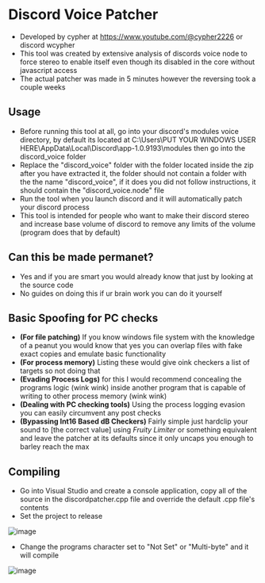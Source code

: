 # Discord Voice Patcher
- Developed by cypher at https://www.youtube.com/@cypher2226 or discord wcypher
- This tool was created by extensive analysis of discords voice node to force stereo to enable itself even though its disabled in the core without javascript access
- The actual patcher was made in 5 minutes however the reversing took a couple weeks

## Usage
- Before running this tool at all, go into your discord's modules voice directory, by default its located at C:\Users\PUT YOUR WINDOWS USER HERE\AppData\Local\Discord\app-1.0.9193\modules then go into the discord_voice folder
- Replace the "discord_voice" folder with the folder located inside the zip after you have extracted it, the folder should not contain a folder with the the name "discord_voice", if it does you did not follow instructions, it should contain the "discord_voice.node" file
- Run the tool when you launch discord and it will automatically patch your discord process
- This tool is intended for people who want to make their discord stereo and increase base volume of discord to remove any limits of the volume (program does that by default)

## Can this be made permanet?
- Yes and if you are smart you would already know that just by looking at the source code
- No guides on doing this if ur brain work you can do it yourself

## Basic Spoofing for PC checks
- **(For file patching)** If you know windows file system with the knowledge of a peanut you would know that yes you can overlap files with fake exact copies and emulate basic functionality
- **(For process memory)** Listing these would give oink checkers a list of targets so not doing that 
- **(Evading Process Logs)** for this I would recommend concealing the programs logic (wink wink) inside another program that is capable of writing to other process memory (wink wink)
- **(Dealing with PC checking tools)** Using the process logging evasion you can easily circumvent any post checks
- **(Bypassing Int16 Based dB Checkers)** Fairly simple just hardclip your sound to [the correct value] using *Fruity Limiter* or something equivalent and leave the patcher at its defaults since it only uncaps you enough to barley reach the max

## Compiling
- Go into Visual Studio and create a console application, copy all of the source in the discordpatcher.cpp file and override the default .cpp file's contents
- Set the project to release 

![image](https://github.com/user-attachments/assets/4a1df9bc-46d6-4b88-a8b9-69bd38bb09da)
- Change the programs character set to "Not Set" or "Multi-byte" and it will compile

![image](https://github.com/user-attachments/assets/cb442aa5-2e08-42e5-83ae-7de702b01005)
